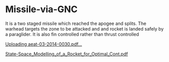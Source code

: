 # Missile-via-GNC
It is a two staged missile which reached the apogee and splits. The warhead targets the zone to be attacked and and rocket is landed safely by a paraglider. It is also fin controlled rather than thrust controlled

[Uploading aeat-03-2014-0030.pdf…]()


[State-Space_Modelling_of_a_Rocket_for_Optimal_Cont.pdf](https://github.com/user-attachments/files/22643088/State-Space_Modelling_of_a_Rocket_for_Optimal_Cont.pdf)


